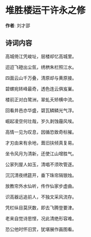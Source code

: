 # 堆胜楼运干许永之修

**作者**: 刘才邵

## 诗词内容

高城倚江凭峻址，层楼却忆高城里。

迢迢飞磴出尘氛，绣栱朱栏照江水。

四面云山千万叠，清原却与黄原接。

碧螺宛转峰最奇，透色连云俱岌嶪。

楼前正对白鹭洲，翠虬夭矫横中流。

回看井邑亦华盛，碧瓦鳞鳞光气浮。

崛起凌空何壮哉，岁久剥蚀霾风埃。

高情一见为叹息，因循恐致奇标摧。

才刃由来有余地，葺旧扶倾真复易。

坐令风月为清新，还使江山增胜气。

公家列屋人如玉，清唱不须吹管逐。

沉沉清夜绣筵开，垂下珠帘隔银烛。

放教帘外水仙听，传作仙家步虚曲。

识高器远追前人，不独文采风流存。

凭栏纵目莫厌数，即去飞腾登要津。

老来自觉诗思悭，况此清绝形容难。

恐公他时怀旧赏，犹堪展作画图看。

